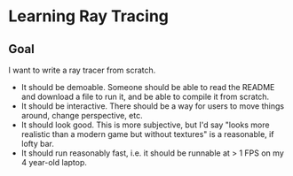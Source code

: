 # Learning Ray Tracing
## Goal
I want to write a ray tracer from scratch.

- It should be demoable. Someone should be able to read the README and download
a file to run it, and be able to compile it from scratch.
- It should be interactive. There should be a way for users to move things around,
change perspective, etc.
- It should look good. This is more subjective, but I'd say "looks more realistic
than a modern game but without textures" is a reasonable, if lofty bar.
- It should run reasonably fast, i.e. it should be runnable at > 1 FPS on my
4 year-old laptop.
